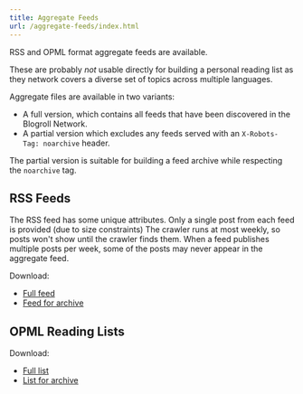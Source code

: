 ```yaml
---
title: Aggregate Feeds
url: /aggregate-feeds/index.html
---
```


RSS and OPML format aggregate feeds are available.

These are probably _not_ usable directly for building a personal reading list as they network covers a diverse set of topics across multiple languages.

Aggregate files are available in two variants:
* A full version, which contains all feeds that have been discovered in the Blogroll Network.
* A partial version which excludes any feeds served with an `X-Robots-Tag: noarchive` header.

The partial version is suitable for building a feed archive while respecting the `noarchive` tag.

## RSS Feeds

The RSS feed has some unique attributes.
Only a single post from each feed is provided (due to size constraints)
The crawler runs at most weekly, so posts won't show until the crawler finds them.
When a feed publishes multiple posts per week, some of the posts may never appear in the aggregate feed.

Download:
* [Full feed](/rss.xml)
* [Feed for archive](/rss-archive.xml)


## OPML Reading Lists

Download:
* [Full list](/opml.xml)
* [List for archive](/opml-archive.xml)
